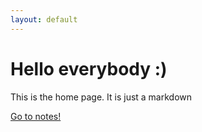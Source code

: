 ```yaml
---
layout: default
---
```

# Hello everybody :)

This is the home page. It is just a markdown

[Go to notes!](notes)